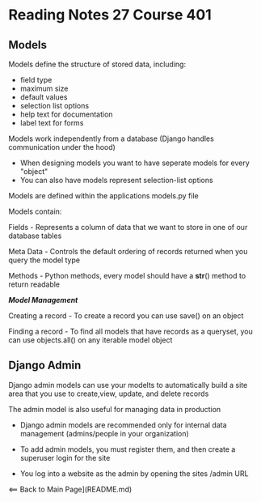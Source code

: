 # Reading Notes 27 Course 401

## Models

Models define the structure of stored data, including:

- field type
- maximum size
- default values
- selection list options
- help text for documentation
- label text for forms

Models work independently from a database (Django handles communication under the hood)

- When designing models you want to have seperate models for every "object"
- You can also have models represent selection-list options

Models are defined within the applications models.py file

Models contain:

Fields - Represents a column of data that we want to store in one of our database tables

Meta Data - Controls the default ordering of records returned when you query the model type

Methods - Python methods, every model should have a __str__() method to return readable

__*Model Management*__

Creating a record - To create a record you can use save() on an object

Finding a record - To find all models that have records as a queryset, you can use objects.all() on any iterable model object

## Django Admin

Django admin models can use your modelts to automatically build a site area that you use to create,view, update, and delete records

The admin model is also useful for managing data in production

- Django admin models are recommended only for internal data management (admins/people in your organization)

- To add admin models, you must register them, and then create a superuser login for the site

- You log into a website as the admin by opening the sites /admin URL

<== Back to Main Page](README.md)
